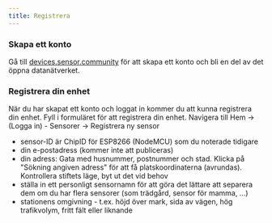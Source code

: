 ```yaml
---
title: Registrera
---
```


### Skapa ett konto

Gå till [devices.sensor.community](https://devices.sensor.community/) för att skapa ett konto och bli en del av det öppna datanätverket.


### Registrera din enhet
När du har skapat ett konto och loggat in kommer du att kunna registrera din enhet. Fyll i formuläret för att registrera din enhet. Navigera till Hem -> (Logga in) - Sensorer -> Registrera ny sensor

* sensor-ID är ChipID för ESP8266 (NodeMCU) som du noterade tidigare
* din e-postadress (kommer inte att publiceras)
* din adress: Gata med husnummer, postnummer och stad. Klicka på "Sökning angiven adress" för att få platskoordinaterna (avrundas). Kontrollera stiftets läge, byt ut det vid behov
* ställa in ett personligt sensornamn för att göra det lättare att separera dem om du har flera sensorer (som trädgård, sensor för mamma, ...)
* stationens omgivning - t.ex. höjd över mark, sida av vägen, hög trafikvolym, fritt fält eller liknande